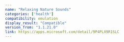 ```yaml
---
name: "Relaxing Nature Sounds"
categories: ['health']
compatibility: emulation
display_result: "Compatible"
version_from: "1.1.21.0"
link: https://apps.microsoft.com/detail/9P4PLX9R1SLC
---
```

